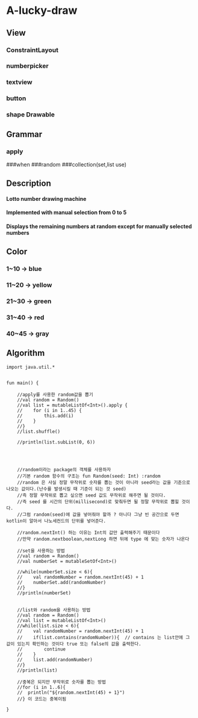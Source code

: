 # A-lucky-draw



## View
### ConstraintLayout 
### numberpicker
### textview
### button
### shape Drawable

## Grammar
### apply
###when
###random
###collection(set,list use)

## Description
#### Lotto number drawing machine
#### Implemented with manual selection from 0 to 5
#### Displays the remaining numbers at random except for manually selected numbers

## Color
### 1~10 -> blue
### 11~20 -> yellow
### 21~30 -> green
### 31~40 -> red
### 40~45 -> gray


## Algorithm
```
import java.util.*


fun main() {
    
    //apply를 사용한 random값을 뽑기
    //val random = Random()
    //val list = mutableListOf<Int>().apply {
    //    for (i in 1..45) {
    //        this.add(i)
    //    }
    //}
   	//list.shuffle()
    
    //println(list.subList(0, 6))
    
    
    
    
    //random이라는 package의 객체를 사용하자
    //기본 random 함수의 구조는 fun Random(seed: Int) :random
    //random 은 사실 정말 무작위로 숫자를 뽑는 것이 아니라 seed라는 값을 기준으로 나오는 값이다.(난수를 발생시킬 때 기준이 되는 것 seed)
    //즉 정말 무작위로 뽑고 싶으면 seed 값도 무작위로 해주면 될 것이다.
    //즉 seed 를 시간의 단위(millisecond)로 맞춰두면 될 정말 무작위로 뽑힐 것이다.
    //그럼 random(seed)에 값을 넣어줘야 할까 ? 아니다 그냥 빈 공간으로 두면 kotlin이 알아서 나노세컨드의 단위를 넣어준다.
    
    //random.nextInt() 하는 이유는 Int의 값만 출력해주기 때문이다
    //만약 random.nextboolean,nextLong 하면 뒤에 type 에 맞는 숫자가 나온다
    
    //set을 사용하는 방법
    //val random = Random()
    //val numberSet = mutableSetOf<Int>()
    
    //while(numberSet.size < 6){
    //    val randomNumber = random.nextInt(45) + 1
    //    numberSet.add(randomNumber)
    //}
    //println(numberSet)
    
    
    //list와 random을 사용하는 방법
    //val random = Random()
    //val list = mutableListOf<Int>()
    //while(list.size < 6){
    //    val randomNumber = random.nextInt(45) + 1
    //    if(list.contains(randomNumber)){  // contains 는 list안에 그 값이 있는지 확인하는 것이다 true 또는 false의 값을 출력한다.
    //        continue
    //    }
    //    list.add(randomNumber)
    //}
   	//println(list)
    
    //중복은 되지만 무작위로 숫자를 뽑는 방법
    //for (i in 1..6){
    //	println("${random.nextInt(45) + 1}")
    //} 이 코드는 중복이됨
       
}

```
